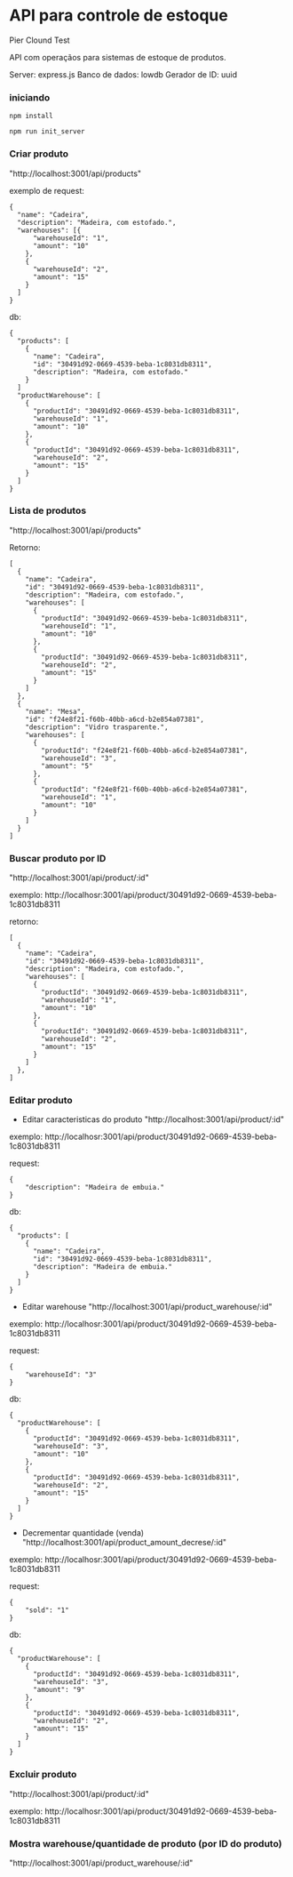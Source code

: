 # API para controle de estoque
Pier Clound Test

API com operaçãos para sistemas de estoque de produtos.

Server: express.js
Banco de dados: lowdb
Gerador de ID: uuid

### iniciando

 ```npm install```

 ```npm run init_server```

### Criar produto
"http://localhost:3001/api/products"

exemplo de request:
```
{
  "name": "Cadeira",
  "description": "Madeira, com estofado.",
  "warehouses": [{
      "warehouseId": "1",
      "amount": "10"
    },
    {
      "warehouseId": "2",
      "amount": "15"
    }
  ]
}
```
db:
```
{
  "products": [
    {
      "name": "Cadeira",
      "id": "30491d92-0669-4539-beba-1c8031db8311",
      "description": "Madeira, com estofado."
    }
  ]
  "productWarehouse": [
    {
      "productId": "30491d92-0669-4539-beba-1c8031db8311",
      "warehouseId": "1",
      "amount": "10"
    },
    {
      "productId": "30491d92-0669-4539-beba-1c8031db8311",
      "warehouseId": "2",
      "amount": "15"
    }
  ]
}
``` 
    

### Lista de produtos
"http://localhost:3001/api/products"

Retorno:
```
[
  {
    "name": "Cadeira",
    "id": "30491d92-0669-4539-beba-1c8031db8311",
    "description": "Madeira, com estofado.",
    "warehouses": [
      {
        "productId": "30491d92-0669-4539-beba-1c8031db8311",
        "warehouseId": "1",
        "amount": "10"
      },
      {
        "productId": "30491d92-0669-4539-beba-1c8031db8311",
        "warehouseId": "2",
        "amount": "15"
      }
    ]
  },
  {
    "name": "Mesa",
    "id": "f24e8f21-f60b-40bb-a6cd-b2e854a07381",
    "description": "Vidro trasparente.",
    "warehouses": [
      {
        "productId": "f24e8f21-f60b-40bb-a6cd-b2e854a07381",
        "warehouseId": "3",
        "amount": "5"
      },
      {
        "productId": "f24e8f21-f60b-40bb-a6cd-b2e854a07381",
        "warehouseId": "1",
        "amount": "10"
      }
    ]
  }
]
```
### Buscar produto por ID
"http://localhost:3001/api/product/:id"

exemplo:
http://localhosr:3001/api/product/30491d92-0669-4539-beba-1c8031db8311

retorno:
```
[
  {
    "name": "Cadeira",
    "id": "30491d92-0669-4539-beba-1c8031db8311",
    "description": "Madeira, com estofado.",
    "warehouses": [
      {
        "productId": "30491d92-0669-4539-beba-1c8031db8311",
        "warehouseId": "1",
        "amount": "10"
      },
      {
        "productId": "30491d92-0669-4539-beba-1c8031db8311",
        "warehouseId": "2",
        "amount": "15"
      }
    ]
  },
]
```

### Editar produto
* Editar caracteristicas do produto
"http://localhost:3001/api/product/:id"

exemplo:
http://localhosr:3001/api/product/30491d92-0669-4539-beba-1c8031db8311
 
request:
```
{
	"description": "Madeira de embuia."
}
```

db: 
```
{
  "products": [
    {
      "name": "Cadeira",
      "id": "30491d92-0669-4539-beba-1c8031db8311",
      "description": "Madeira de embuia."
    }
  ]
}
``` 
* Editar warehouse
"http://localhost:3001/api/product_warehouse/:id"
 
exemplo:
http://localhosr:3001/api/product/30491d92-0669-4539-beba-1c8031db8311
 
request:
```
{
	"warehouseId": "3"
}
```

db: 
```
{
  "productWarehouse": [
    {
      "productId": "30491d92-0669-4539-beba-1c8031db8311",
      "warehouseId": "3",
      "amount": "10"
    },
    {
      "productId": "30491d92-0669-4539-beba-1c8031db8311",
      "warehouseId": "2",
      "amount": "15"
    }
  ]
}
``` 

* Decrementar quantidade (venda)
"http://localhost:3001/api/product_amount_decrese/:id"

exemplo:
http://localhosr:3001/api/product/30491d92-0669-4539-beba-1c8031db8311
 
request:
```
{
	"sold": "1"
}
```

db: 
```
{
  "productWarehouse": [
    {
      "productId": "30491d92-0669-4539-beba-1c8031db8311",
      "warehouseId": "3",
      "amount": "9"
    },
    {
      "productId": "30491d92-0669-4539-beba-1c8031db8311",
      "warehouseId": "2",
      "amount": "15"
    }
  ]
}
```

### Excluir produto
"http://localhost:3001/api/product/:id"

exemplo:
http://localhosr:3001/api/product/30491d92-0669-4539-beba-1c8031db8311
 
### Mostra warehouse/quantidade de produto (por ID do produto)
"http://localhost:3001/api/product_warehouse/:id"
